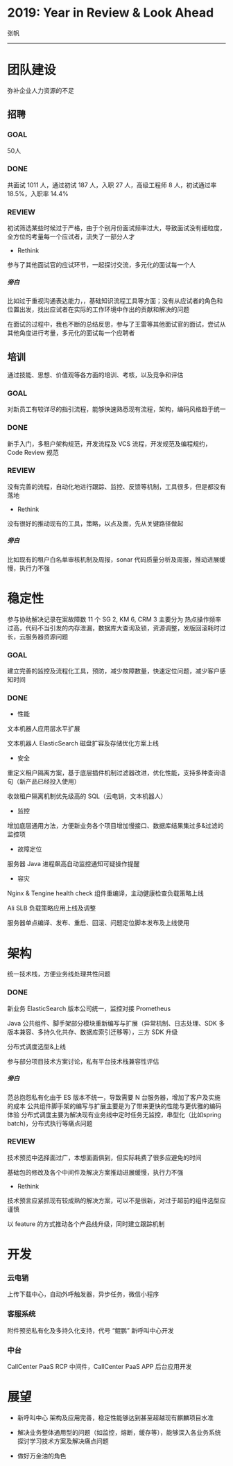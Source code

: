 # 2019: Year in Review & Look Ahead

张帆

---

# 团队建设

弥补企业人力资源的不足

## 招聘

### GOAL

50人

### DONE

共面试 1011 人，通过初试 187 人，入职 27 人，高级工程师 8 人，初试通过率 18.5%，入职率 14.4%

### REVIEW

初试筛选某些时候过于严格，由于个别月份面试频率过大，导致面试没有细粒度，全方位的考量每一个应试者，流失了一部分人才

* Rethink

参与了其他面试官的应试环节，一起探讨交流，多元化的面试每一个人

##### 旁白

比如过于重视沟通表达能力，，基础知识流程工具等方面；没有从应试者的角色和位置出发，找出应试者在实际的工作环境中作出的贡献和解决的问题

在面试的过程中，我也不断的总结反思，参与了王雷等其他面试官的面试，尝试从其他角度进行考量，多元化的面试每一个应聘者

## 培训

通过技能、思想、价值观等各方面的培训、考核，以及竞争和评估

### GOAL

对新员工有较详尽的指引流程，能够快速熟悉现有流程，架构，编码风格趋于统一

### DONE

新手入门，多租户架构规范，开发流程及 VCS 流程，开发规范及编程规约，Code Review 规范

### REVIEW

没有完善的流程，自动化地进行跟踪、监控、反馈等机制，工具很多，但是都没有落地

* Rethink

没有很好的推动现有的工具，策略，以点及面，先从关键路径做起

##### 旁白

比如现有的租户白名单审核机制及周报，sonar 代码质量分析及周报，推动进展缓慢，执行力不强

# 稳定性

参与协助解决记录在案故障数 11 个
SG 2, KM 6, CRM 3
主要分为 热点操作频率过高，代码不当引发的内存泄漏，数据库大查询及锁，资源调整，发版回滚耗时过长，云服务器资源问题

### GOAL

建立完善的监控及流程化工具，预防，减少故障数量，快速定位问题，减少客户感知时间

### DONE

* 性能

文本机器人应用层水平扩展

文本机器人 ElasticSearch 磁盘扩容及存储优化方案上线

* 安全

重定义租户隔离方案，基于底层插件机制过滤器改进，优化性能，支持多种查询语句（新产品已经投入使用）

收敛租户隔离机制优先级高的 SQL（云电销，文本机器人）

* 监控

增加底层通用方法，方便新业务各个项目增加慢接口、数据库结果集过多&过滤的监控项

* 故障定位

服务器 Java 进程飙高自动监控通知可疑操作提醒

* 容灾

Nginx & Tengine health check 组件重编译，主动健康检查负载策略上线

Ali SLB 负载策略应用上线及调整

服务器单点编译、发布、重启、回滚、问题定位脚本发布及上线使用

# 架构

统一技术栈，方便业务线处理共性问题

### DONE

新业务 ElasticSearch 版本公司统一，监控对接 Prometheus

Java 公共组件、脚手架部分模块重新编写与扩展（异常机制、日志处理、SDK 多版本兼容、多持久化共存、数据库索引迁移等），三方 SDK 升级

分布式调度选型&上线

参与部分项目技术方案讨论，私有平台技术栈兼容性评估

##### 旁白

范总抱怨私有化由于 ES 版本不统一，导致需要 N 台服务器，增加了客户及实施的成本
公共组件脚手架的编写与扩展主要是为了带来更快的性能与更优雅的编码体验
分布式调度主要为解决现有业务线中定时任务无监控，串型化（比如spring batch)，分布式执行等痛点问题

### REVIEW

技术预览中选择面过广，本想面面俱到，但实际耗费了很多应避免的时间

基础包的修改及各个中间件及解决方案推动进展缓慢，执行力不强

* Rethink

技术预言应紧抓现有较成熟的解决方案，可以不是很新，对过于超前的组件选型应谨慎

以 feature 的方式推动各个产品线升级，同时建立跟踪机制

# 开发

### 云电销
上传下载中心，自动外呼触发器，异步任务，微信小程序

### 客服系统
附件预览私有化及多持久化支持，代号 “鲲鹏” 新呼叫中心开发

### 中台
CallCenter PaaS RCP 中间件，CallCenter PaaS APP 后台应用开发

# 展望

* 新呼叫中心 架构及应用完善，稳定性能够达到甚至超越现有麒麟项目水准

* 解决业务整体通用型的问题（如监控，熔断，缓存等），能够深入各业务系统探讨学习技术方案及解决痛点问题

* 做好万金油的角色

